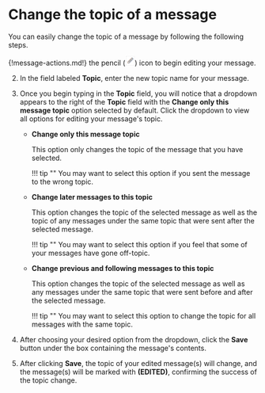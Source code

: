 # Change the topic of a message

You can easily change the topic of a message by following the following steps.

{!message-actions.md!} the pencil (![pencil](/static/images/help/pencil.png)) icon to begin editing your message.

2. In the field labeled **Topic**, enter the new topic name for your message.

3. Once you begin typing in the **Topic** field, you will notice that a dropdown
appears to the right of the **Topic** field with the **Change only this message topic**
option selected by default. Click the dropdown to view all options for editing
your message's topic.

    * **Change only this message topic**

        This option only changes the topic of the message that you have selected.

        !!! tip ""
            You may want to select this option if you sent the message to the
            wrong topic.

    * **Change later messages to this topic**

        This option changes the topic of the selected message as well as the topic of any messages under the same topic that were sent after the selected message.

        !!! tip ""
            You may want to select this option if you feel that some of your
            messages have gone off-topic.

    * **Change previous and following messages to this topic**

        This option changes the topic of the selected message as well as any messages under the same topic that were sent before and after the selected message.

        !!! tip ""
            You may want to select this option to change the topic for all
            messages with the same topic.

5. After choosing your desired option from the dropdown, click the **Save**
button under the box containing the message's contents.

6. After clicking **Save**, the topic of your edited message(s) will change, and
the message(s) will be marked with **(EDITED)**, confirming the success of the
topic change.
